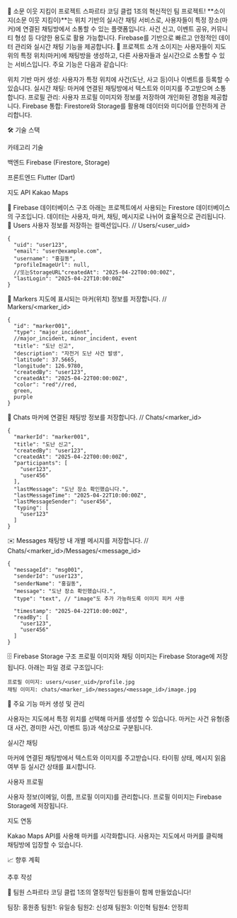 🚨 소문 이웃 지킴이 프로젝트
스파르타 코딩 클럽 1조의 혁신적인 팀 프로젝트! **소이지(소문 이웃 지킴이)**는 위치 기반의 실시간 채팅 서비스로, 사용자들이 특정 장소(마커)에 연결된 채팅방에서 소통할 수 있는 플랫폼입니다. 사건 신고, 이벤트 공유, 커뮤니티 형성 등 다양한 용도로 활용 가능합니다. Firebase를 기반으로 빠르고 안정적인 데이터 관리와 실시간 채팅 기능을 제공합니다.
🎯 프로젝트 소개
소이지는 사용자들이 지도 위의 특정 위치(마커)에 채팅방을 생성하고, 다른 사용자들과 실시간으로 소통할 수 있는 서비스입니다. 주요 기능은 다음과 같습니다:

위치 기반 마커 생성: 사용자가 특정 위치에 사건(도난, 사고 등)이나 이벤트를 등록할 수 있습니다.
실시간 채팅: 마커에 연결된 채팅방에서 텍스트와 이미지를 주고받으며 소통합니다.
프로필 관리: 사용자 프로필 이미지와 정보를 저장하여 개인화된 경험을 제공합니다.
Firebase 통합: Firestore와 Storage를 활용해 데이터와 미디어를 안전하게 관리합니다.

🛠️ 기술 스택



카테고리
기술



백엔드
Firebase (Firestore, Storage)


프론트엔드
Flutter (Dart)


지도 API
Kakao Maps


📂 Firebase 데이터베이스 구조
아래는 프로젝트에서 사용되는 Firestore 데이터베이스의 구조입니다. 데이터는 사용자, 마커, 채팅, 메시지로 나뉘어 효율적으로 관리됩니다.
👤 Users
사용자 정보를 저장하는 컬렉션입니다.
// Users/<user_uid>

```
{
  "uid": "user123",
  "email": "user@example.com",
  "username": "홍길동",
  "profileImageUrl": null,
  //또는StorageURL"createdAt": "2025-04-22T00:00:00Z",
  "lastLogin": "2025-04-22T10:00:00Z"
}
```

📍 Markers
지도에 표시되는 마커(위치) 정보를 저장합니다.
// Markers/<marker_id>

```
{
  "id": "marker001",
  "type": "major_incident",
  //major_incident, minor_incident, event
  "title": "도난 신고",
  "description": "자전거 도난 사건 발생",
  "latitude": 37.5665,
  "longitude": 126.9780,
  "createdBy": "user123",
  "createdAt": "2025-04-22T00:00:00Z",
  "color": "red"//red,
  green,
  purple
}
```

💬 Chats
마커에 연결된 채팅방 정보를 저장합니다.
// Chats/<marker_id>

```
{
  "markerId": "marker001",
  "title": "도난 신고",
  "createdBy": "user123",
  "createdAt": "2025-04-22T00:00:00Z",
  "participants": [
    "user123",
    "user456"
  ],
  "lastMessage": "도난 장소 확인했습니다.",
  "lastMessageTime": "2025-04-22T10:00:00Z",
  "lastMessageSender": "user456",
  "typing": [
    "user123"
  ]
}
```

✉️ Messages
채팅방 내 개별 메시지를 저장합니다.
// Chats/<marker_id>/Messages/<message_id>

```
{
  "messageId": "msg001",
  "senderId": "user123",
  "senderName": "홍길동",
  "message": "도난 장소 확인했습니다.",
  "type": "text", // "image"도 추가 가능하도록 이미지 피커 사용

  "timestamp": "2025-04-22T10:00:00Z",
  "readBy": [
    "user123",
    "user456"
  ]
}
```

🗄️ Firebase Storage 구조
프로필 이미지와 채팅 이미지는 Firebase Storage에 저장됩니다. 아래는 파일 경로 구조입니다:
```
프로필 이미지: users/<user_uid>/profile.jpg
채팅 이미지: chats/<marker_id>/messages/<message_id>/image.jpg
```

🚀 주요 기능
마커 생성 및 관리

사용자는 지도에서 특정 위치를 선택해 마커를 생성할 수 있습니다.
마커는 사건 유형(중대 사건, 경미한 사건, 이벤트 등)과 색상으로 구분됩니다.

실시간 채팅

마커에 연결된 채팅방에서 텍스트와 이미지를 주고받습니다.
타이핑 상태, 메시지 읽음 여부 등 실시간 상태를 표시합니다.

사용자 프로필

사용자 정보(이메일, 이름, 프로필 이미지)를 관리합니다.
프로필 이미지는 Firebase Storage에 저장됩니다.

지도 연동

Kakao Maps API를 사용해 마커를 시각화합니다.
사용자는 지도에서 마커를 클릭해 채팅방에 입장할 수 있습니다.

📈 향후 계획

추후 작성

👥 팀원
스파르타 코딩 클럽 1조의 열정적인 팀원들이 함께 만들었습니다!

팀장: 홍원종
팀원1: 유일송
팀원2: 신성재
팀원3: 이인혁
팀원4: 안정희

